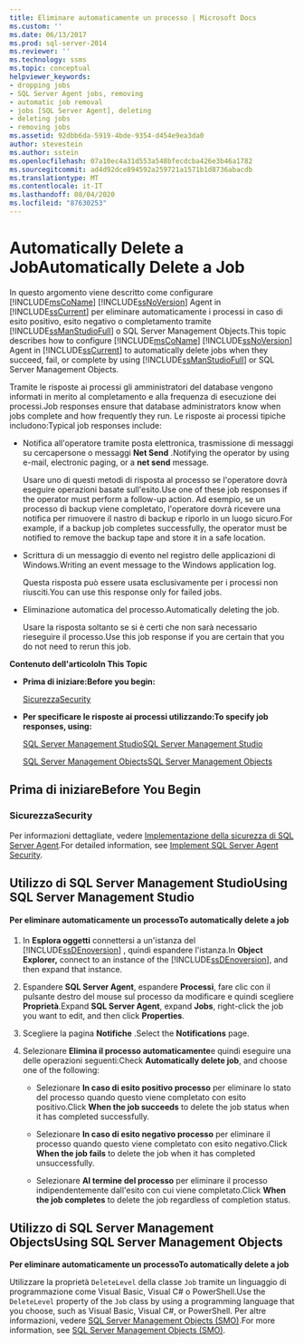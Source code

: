 ```yaml
---
title: Eliminare automaticamente un processo | Microsoft Docs
ms.custom: ''
ms.date: 06/13/2017
ms.prod: sql-server-2014
ms.reviewer: ''
ms.technology: ssms
ms.topic: conceptual
helpviewer_keywords:
- dropping jobs
- SQL Server Agent jobs, removing
- automatic job removal
- jobs [SQL Server Agent], deleting
- deleting jobs
- removing jobs
ms.assetid: 92dbb6da-5919-4bde-9354-d454e9ea3da0
author: stevestein
ms.author: sstein
ms.openlocfilehash: 07a10ec4a31d553a548bfecdcba426e3b46a1782
ms.sourcegitcommit: ad4d92dce894592a259721a1571b1d8736abacdb
ms.translationtype: MT
ms.contentlocale: it-IT
ms.lasthandoff: 08/04/2020
ms.locfileid: "87630253"
---
```

# <a name="automatically-delete-a-job"></a><span data-ttu-id="067f1-102">Automatically Delete a Job</span><span class="sxs-lookup"><span data-stu-id="067f1-102">Automatically Delete a Job</span></span>
  <span data-ttu-id="067f1-103">In questo argomento viene descritto come configurare [!INCLUDE[msCoName](../../includes/msconame-md.md)] [!INCLUDE[ssNoVersion](../../includes/ssnoversion-md.md)] Agent in [!INCLUDE[ssCurrent](../../includes/sscurrent-md.md)] per eliminare automaticamente i processi in caso di esito positivo, esito negativo o completamento tramite [!INCLUDE[ssManStudioFull](../../includes/ssmanstudiofull-md.md)] o SQL Server Management Objects.</span><span class="sxs-lookup"><span data-stu-id="067f1-103">This topic describes how to configure [!INCLUDE[msCoName](../../includes/msconame-md.md)] [!INCLUDE[ssNoVersion](../../includes/ssnoversion-md.md)] Agent in [!INCLUDE[ssCurrent](../../includes/sscurrent-md.md)] to automatically delete jobs when they succeed, fail, or complete by using [!INCLUDE[ssManStudioFull](../../includes/ssmanstudiofull-md.md)] or SQL Server Management Objects.</span></span>  
  
 <span data-ttu-id="067f1-104">Tramite le risposte ai processi gli amministratori del database vengono informati in merito al completamento e alla frequenza di esecuzione dei processi.</span><span class="sxs-lookup"><span data-stu-id="067f1-104">Job responses ensure that database administrators know when jobs complete and how frequently they run.</span></span> <span data-ttu-id="067f1-105">Le risposte ai processi tipiche includono:</span><span class="sxs-lookup"><span data-stu-id="067f1-105">Typical job responses include:</span></span>  
  
-   <span data-ttu-id="067f1-106">Notifica all'operatore tramite posta elettronica, trasmissione di messaggi su cercapersone o messaggi **Net Send** .</span><span class="sxs-lookup"><span data-stu-id="067f1-106">Notifying the operator by using e-mail, electronic paging, or a **net send** message.</span></span>  
  
     <span data-ttu-id="067f1-107">Usare uno di questi metodi di risposta al processo se l'operatore dovrà eseguire operazioni basate sull'esito.</span><span class="sxs-lookup"><span data-stu-id="067f1-107">Use one of these job responses if the operator must perform a follow-up action.</span></span> <span data-ttu-id="067f1-108">Ad esempio, se un processo di backup viene completato, l'operatore dovrà ricevere una notifica per rimuovere il nastro di backup e riporlo in un luogo sicuro.</span><span class="sxs-lookup"><span data-stu-id="067f1-108">For example, if a backup job completes successfully, the operator must be notified to remove the backup tape and store it in a safe location.</span></span>  
  
-   <span data-ttu-id="067f1-109">Scrittura di un messaggio di evento nel registro delle applicazioni di Windows.</span><span class="sxs-lookup"><span data-stu-id="067f1-109">Writing an event message to the Windows application log.</span></span>  
  
     <span data-ttu-id="067f1-110">Questa risposta può essere usata esclusivamente per i processi non riusciti.</span><span class="sxs-lookup"><span data-stu-id="067f1-110">You can use this response only for failed jobs.</span></span>  
  
-   <span data-ttu-id="067f1-111">Eliminazione automatica del processo.</span><span class="sxs-lookup"><span data-stu-id="067f1-111">Automatically deleting the job.</span></span>  
  
     <span data-ttu-id="067f1-112">Usare la risposta soltanto se si è certi che non sarà necessario rieseguire il processo.</span><span class="sxs-lookup"><span data-stu-id="067f1-112">Use this job response if you are certain that you do not need to rerun this job.</span></span>  
  
 <span data-ttu-id="067f1-113">**Contenuto dell'articolo**</span><span class="sxs-lookup"><span data-stu-id="067f1-113">**In This Topic**</span></span>  
  
-   <span data-ttu-id="067f1-114">**Prima di iniziare:**</span><span class="sxs-lookup"><span data-stu-id="067f1-114">**Before you begin:**</span></span>  
  
     [<span data-ttu-id="067f1-115">Sicurezza</span><span class="sxs-lookup"><span data-stu-id="067f1-115">Security</span></span>](#Security)  
  
-   <span data-ttu-id="067f1-116">**Per specificare le risposte ai processi utilizzando:**</span><span class="sxs-lookup"><span data-stu-id="067f1-116">**To specify job responses, using:**</span></span>  
  
     [<span data-ttu-id="067f1-117">SQL Server Management Studio</span><span class="sxs-lookup"><span data-stu-id="067f1-117">SQL Server Management Studio</span></span>](#SSMS)  
  
     [<span data-ttu-id="067f1-118">SQL Server Management Objects</span><span class="sxs-lookup"><span data-stu-id="067f1-118">SQL Server Management Objects</span></span>](#SMO)  
  
##  <a name="before-you-begin"></a><a name="BeforeYouBegin"></a> <span data-ttu-id="067f1-119">Prima di iniziare</span><span class="sxs-lookup"><span data-stu-id="067f1-119">Before You Begin</span></span>  
  
###  <a name="security"></a><a name="Security"></a> <span data-ttu-id="067f1-120">Sicurezza</span><span class="sxs-lookup"><span data-stu-id="067f1-120">Security</span></span>  
 <span data-ttu-id="067f1-121">Per informazioni dettagliate, vedere [Implementazione della sicurezza di SQL Server Agent](implement-sql-server-agent-security.md).</span><span class="sxs-lookup"><span data-stu-id="067f1-121">For detailed information, see [Implement SQL Server Agent Security](implement-sql-server-agent-security.md).</span></span>  
  
##  <a name="using-sql-server-management-studio"></a><a name="SSMS"></a> <span data-ttu-id="067f1-122">Utilizzo di SQL Server Management Studio</span><span class="sxs-lookup"><span data-stu-id="067f1-122">Using SQL Server Management Studio</span></span>  
  
#### <a name="to-automatically-delete-a-job"></a><span data-ttu-id="067f1-123">Per eliminare automaticamente un processo</span><span class="sxs-lookup"><span data-stu-id="067f1-123">To automatically delete a job</span></span>  
  
1.  <span data-ttu-id="067f1-124">In **Esplora oggetti** connettersi a un'istanza del [!INCLUDE[ssDEnoversion](../../includes/ssdenoversion-md.md)] , quindi espandere l'istanza.</span><span class="sxs-lookup"><span data-stu-id="067f1-124">In **Object Explorer,** connect to an instance of the [!INCLUDE[ssDEnoversion](../../includes/ssdenoversion-md.md)], and then expand that instance.</span></span>  
  
2.  <span data-ttu-id="067f1-125">Espandere **SQL Server Agent**, espandere **Processi**, fare clic con il pulsante destro del mouse sul processo da modificare e quindi scegliere **Proprietà**.</span><span class="sxs-lookup"><span data-stu-id="067f1-125">Expand **SQL Server Agent**, expand **Jobs**, right-click the job you want to edit, and then click **Properties**.</span></span>  
  
3.  <span data-ttu-id="067f1-126">Scegliere la pagina **Notifiche** .</span><span class="sxs-lookup"><span data-stu-id="067f1-126">Select the **Notifications** page.</span></span>  
  
4.  <span data-ttu-id="067f1-127">Selezionare **Elimina il processo automaticamente**e quindi eseguire una delle operazioni seguenti:</span><span class="sxs-lookup"><span data-stu-id="067f1-127">Check **Automatically delete job**, and choose one of the following:</span></span>  
  
    -   <span data-ttu-id="067f1-128">Selezionare **In caso di esito positivo processo** per eliminare lo stato del processo quando questo viene completato con esito positivo.</span><span class="sxs-lookup"><span data-stu-id="067f1-128">Click **When the job succeeds** to delete the job status when it has completed successfully.</span></span>  
  
    -   <span data-ttu-id="067f1-129">Selezionare **In caso di esito negativo processo** per eliminare il processo quando questo viene completato con esito negativo.</span><span class="sxs-lookup"><span data-stu-id="067f1-129">Click **When the job fails** to delete the job when it has completed unsuccessfully.</span></span>  
  
    -   <span data-ttu-id="067f1-130">Selezionare **Al termine del processo** per eliminare il processo indipendentemente dall'esito con cui viene completato.</span><span class="sxs-lookup"><span data-stu-id="067f1-130">Click **When the job completes** to delete the job regardless of completion status.</span></span>  
  
##  <a name="using-sql-server-management-objects"></a><a name="SMO"></a><span data-ttu-id="067f1-131">Utilizzo di SQL Server Management Objects</span><span class="sxs-lookup"><span data-stu-id="067f1-131">Using SQL Server Management Objects</span></span>  
 <span data-ttu-id="067f1-132">**Per eliminare automaticamente un processo**</span><span class="sxs-lookup"><span data-stu-id="067f1-132">**To automatically delete a job**</span></span>  
  
 <span data-ttu-id="067f1-133">Utilizzare la proprietà `DeleteLevel` della classe `Job` tramite un linguaggio di programmazione come Visual Basic, Visual C# o PowerShell.</span><span class="sxs-lookup"><span data-stu-id="067f1-133">Use the `DeleteLevel` property of the `Job` class by using a programming language that you choose, such as Visual Basic, Visual C#, or PowerShell.</span></span> <span data-ttu-id="067f1-134">Per altre informazioni, vedere [SQL Server Management Objects (SMO)](https://msdn.microsoft.com/library/ms162169.aspx).</span><span class="sxs-lookup"><span data-stu-id="067f1-134">For more information, see [SQL Server Management Objects (SMO)](https://msdn.microsoft.com/library/ms162169.aspx).</span></span>  
  
  
